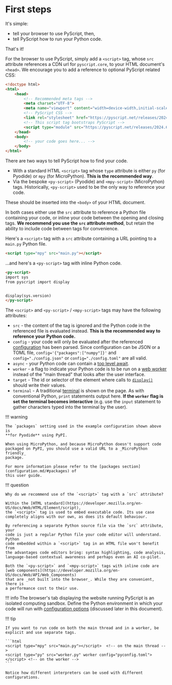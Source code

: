 # First steps

It's simple:

* tell your browser to use PyScript, then,
* tell PyScript how to run your Python code.

That's it!

For the browser to use PyScript, simply add a `<script>` tag, whose `src`
attribute references a CDN url for `pyscript.core`, to your HTML document's
`<head>`. We encourage you to add a reference to optional PyScript related
CSS:

```html title="Reference PyScript in your HTML"
<!doctype html>
<html>
    <head>
        <!-- Recommended meta tags -->
        <meta charset="UTF-8">
        <meta name="viewport" content="width=device-width,initial-scale=1.0">
        <!-- PyScript CSS -->
        <link rel="stylesheet" href="https://pyscript.net/releases/2024.6.1/core.css">
        <!-- This script tag bootstraps PyScript -->
        <script type="module" src="https://pyscript.net/releases/2024.6.1/core.js"></script>
    </head>
    <body>
        <!-- your code goes here... -->
    </body>
</html>
```

There are two ways to tell PyScript how to find your code.

* With a standard HTML `<script>` tag whose `type` attribute is either `py`
  (for Pyodide) or `mpy` (for MicroPython). **This is the recommended way**.
* Via the bespoke `<py-script>` (Pyodide) and `<mpy-script>` (MicroPython)
  tags. Historically, `<py-script>` used to be the only way to reference your
  code.

These should be inserted into the `<body>` of your HTML document.

In both cases either use the `src` attribute to reference a Python
file containing your code, or inline your code between the opening and closing
tags. **We recommend you use the `src` attribute method**, but retain the
ability to include code between tags for convenience.

Here's a `<script>` tag with a `src` attribute containing a URL
pointing to a `main.py` Python file.

```html title="A &lt;script&gt; tag with a source file"
<script type="mpy" src="main.py"></script>
```

...and here's a `<py-script>` tag with inline Python code.

```html title="A &lt;py-script&gt; tag with inline code"
<py-script>
import sys
from pyscript import display


display(sys.version)
</py-script>
```

The `<script>` and `<py-script>` / `<mpy-script>` tags may have the following
attributes:

* `src` - the content of the tag is ignored and the Python code in the
  referenced file is evaluated instead. **This is the recommended way to
  reference your Python code.**
* `config` - your code will only be evaluated after the referenced
  [configuration](configuration.md) has been parsed. Since configuration can be
  JSON or a TOML file,
  `config='{"packages":["numpy"]}'` and `config="./config.json"` or
  `config="./config.toml"` are all valid.
* `async` - your Python code can contain a
  [top level await](https://developer.mozilla.org/en-US/docs/Web/JavaScript/Reference/Operators/await#top_level_await).
* `worker` - a flag to indicate your Python code is to be run on a
  [web worker](workers.md) instead of the "main thread" that looks after the user
  interface.
* `target` - The id or selector of the element where calls to
  [`display()`](builtins.md/#pyscriptdisplay) should write their values. 
* `terminal` - A traditional [terminal](terminal.md) is shown on the page.
  As with conventional Python, `print` statements output here. **If the
  `worker` flag is set the terminal becomes interactive** (e.g. use 
  the `input` statement to gather characters typed into the terminal by the
  user).

!!! warning

    The `packages` setting used in the example configuration shown above is
    **for Pyodide** using PyPI.

    When using MicroPython, and because MicroPython doesn't support code
    packaged on PyPI, you should use a valid URL to a _MicroPython friendly_
    package.

    For more information please refer to the [packages section](configuration.md/#packages) of
    this user guide.

!!! question

    Why do we recommend use of the `<script>` tag with a `src` attribute?

    Within the [HTML standard](https://developer.mozilla.org/en-US/docs/Web/HTML/Element/script),
    the `<script>` tag is used to embed executable code. Its use case
    completely aligns with our own, as does its default behaviour.

    By referencing a separate Python source file via the `src` attribute, your
    code is just a regular Python file your code editor will understand. Python
    code embedded within a `<script>` tag in an HTML file won't benefit from
    the advantages code editors bring: syntax highlighting, code analysis,
    language-based contextual awareness and perhaps even an AI co-pilot.

    Both the `<py-script>` and `<mpy-script>` tags with inline code are
    [web components](https://developer.mozilla.org/en-US/docs/Web/API/Web_Components)
    that are _not built into the browser_. While they are convenient, there is
    a performance cost to their use.

!!! info
    The browser's tab displaying the website running PyScript is an isolated
    computing sandbox. Define the Python environment in which your code will
    run with [configuration options](configuration.md) (discussed later in this
    document).

!!! tip 

    If you want to run code on both the main thread and in a worker, be
    explicit and use separate tags.

    ```html
    <script type="mpy" src="main.py"></script>  <!-- on the main thread -->
    <script type="py" src="worker.py" worker config="pyconfig.toml"></script> <!-- on the worker -->
    ```

    Notice how different interpreters can be used with different
    configurations.


